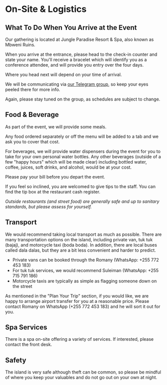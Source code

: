 # On-Site & Logistics

## What To Do When You Arrive at the Event

Our gathering is located at Jungle Paradise Resort & Spa, also known as Mbweni Ruins.

When you arrive at the entrance, please head to the check-in counter and state your name. You'll receive a bracelet which will identify you as a conference attendee, and will provide you entry over the four days.

Where you head next will depend on your time of arrival.

We will be communicating via [our Telegram group](https://t.me/+U3Bc77YxDs1mZjUy), so keep your eyes peeled there for more info.

Again, please stay tuned on the group, as schedules are subject to change.

## Food & Beverage

As part of the event, we will provide some meals.

Any food ordered separately or off the menu will be added to a tab and we ask you to cover that cost.

For beverages, we will provide water dispensers during the event for you to take for your own personal water bottles. Any other beverages (outside of a few "happy hours" which will be made clear) including bottled water, coffee, juices, soft drinks, and alcohol, would be at your cost.

Please pay your bill before you depart the event.

If you feel so inclined, you are welcomed to give tips to the staff. You can find the tip box at the restaurant cash register.

*Outside restaurants (and street food) are generally safe and up to sanitary standards, but please assess for yourself.*

## Transport

We would recommend taking local transport as much as possible. There are many transportation options on the island, including private van, tuk tuk (bajaj), and motorcycle taxi (boda boda). In addition, there are local buses called dala dalas, but they are a bit less convenient and harder to predict.

- Private vans can be booked through the Romany (WhatsApp: +255 772 453 183)
- For tuk tuk services, we would recommend Suleiman (WhatsApp: +255 715 791 186)
- Motorcycle taxis are typically as simple as flagging someone down on the street

As mentioned in the "Plan Your Trip" section, if you would like, we are happy to arrange airport transfer for you at a reasonable price. Please contact Romany on WhatsApp (+255 772 453 183) and he will sort it out for you.

## Spa Services

There is a spa on-site offering a variety of services. If interested, please contact the front desk.

## Safety

The island is very safe although theft can be common, so please be mindful of where you keep your valuables and do not go out on your own at night.
